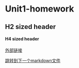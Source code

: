# Unit1-homework
## H2 sized header
#### H4 sized header
[外部链接](https://github.com/)

[跳转到下一个markdown文件](./markdown2.md)
